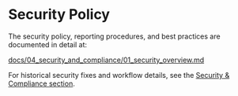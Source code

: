 # Security Policy

The security policy, reporting procedures, and best practices are documented in detail at:

[docs/04_security_and_compliance/01_security_overview.md](docs/04_security_and_compliance/01_security_overview.md)

For historical security fixes and workflow details, see the [Security & Compliance section](docs/04_security_and_compliance/).
